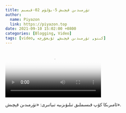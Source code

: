 ```yaml
---
title: تۈرمىدىن قېچىش 5-بۆلۈم 02-قىسىم
author:
  name: Piyazon
  link: https://piyazon.top
date: 2021-09-10 15:02:00 +0800
categories: [Blogging, Video]
tags: [video, كىنو, تۈرمىدىن قېچىش, ئۇيغۇرچە]
---
```


<style>
@import url(/assets/css/uyghur.css);
</style>

<video id="player" class="weixin_video" playsinline controls poster="https://gitlab.com/Alimjoo/cdn_img/-/raw/main/movie/pb/pb5.jpg"
  wxv="wxv_2241738614927917061" src="">

  <track kind="captions" label="English&汉语" src="https://piyazon.top/storage/assets/subtitles/pb/s05e02.vtt" srclang="en&zh-CN"   />
</video>

ئامىرىكا كۆپ قىسىملىق تىلىۋىزىيە تىياتىرى: «تۈرمىدىن قېچىش».
